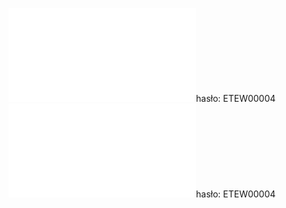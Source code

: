 ![](/Notatki/Semestr%203/Podstawy%20telekomunikacji/Wykłady/Wykład%204/PT%20-%20wykład%20nr%204a%20(RB).pdf)hasło: ETEW00004
![](/Notatki/Semestr%203/Podstawy%20telekomunikacji/Wykłady/Wykład%204/PT%20-%20wykład%20nr%204b%20(PS).pdf)hasło: ETEW00004
